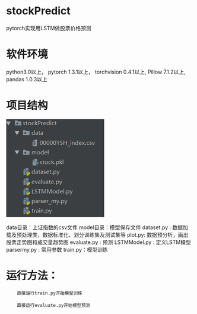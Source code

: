# stockPredict
pytorch实现用LSTM做股票价格预测

# 软件环境
python3.0以上，
pytorch 1.3.1以上，
torchvision 0.4.1以上, 
Pillow 7.1.2以上,
pandas 1.0.3以上

# 项目结构
![项目结构](img/18.png)

data目录：上证指数的csv文件 
model目录：模型保存文件 
dataset.py : 数据加载及预处理类，数据标准化、划分训练集及测试集等 
plot.py: 数据预分析，画出股票走势图和成交量趋势图
evaluate.py : 预测 
LSTMModel.py : 定义LSTM模型 
parsermy.py : 常用参数 
train.py：模型训练

# 运行方法：

        直接运行train.py开始模型训练

        直接运行evaluate.py开始模型预测
